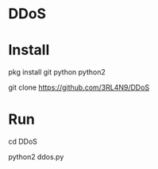 # DDoS


# Install

pkg install git python python2

git clone https://github.com/3RL4N9/DDoS

# Run

cd DDoS

python2 ddos.py
